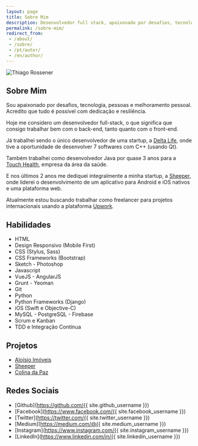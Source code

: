 ```yaml
---
layout: page
title: Sobre Mim
description: Desenvolvedor full stack, apaixonado por desafios, tecnologia, pessoas e melhoramento pessoal.
permalink: /sobre-mim/
redirect_from:
 - /about/
 - /sobre/
 - /pt/autor/
 - /en/author/
---
```


<img itemprop="image" class="img-rounded" src="http://res.cloudinary.com/dm7h7e8xj/image/upload/c_scale,w_200/v1502909579/IMG_1290_cavqej.jpg" alt="Thiago Rossener">

## Sobre Mim

Sou apaixonado por desafios, tecnologia, pessoas e melhoramento pessoal.
Acredito que tudo é possível com dedicação e resiliência.

Hoje me considero um desenvolvedor full-stack, o que significa que consigo trabalhar bem
com o back-end, tanto quanto com o front-end.

Já trabalhei sendo o único desenvolvedor de uma startup, a [Delta Life](http://www.deltalife.com.br/),
onde tive a oportunidade de desenvolver 7 softwares com C++ (usando Qt).

Também trabalhei como desenvolvedor Java por quase 3 anos para a [Touch Health](http://touchhealth.com.br/),
empresa da área da saúde.

E nos últimos 2 anos me dediquei integralmente a minha startup, a [Sheeper](http://www.sheeper.com/), 
onde liderei o desenvolvimento de um aplicativo para Android e iOS nativos e uma plataforma web.

Atualmente estou buscando trabalhar como freelancer para projetos internacionais usando
a plataforma [Upwork](https://www.upwork.com/freelancers/~013ee7d0843e070699?viewMode=1).

## Habilidades

<ul class="skill-list">
  <li>HTML</li>
  <li>Design Responsivo (Mobile First)</li>
  <li>CSS (Stylus, Sass)</li>
  <li>CSS Frameworks (Bootstrap)</li>
  <li>Sketch - Photoshop</li>
  <li>Javascript</li>
  <li>VueJS - AngularJS</li>
  <li>Grunt - Yeoman</li>
  <li>Git</li>
  <li>Python</li>
  <li>Python Frameworks (Django)</li>
  <li>iOS (Swift e Objective-C)</li>
  <li>MySQL - PostgreSQL - Firebase</li>
  <li>Scrum e Kanban</li>
  <li>TDD e Integração Contínua</li>
</ul>

## Projetos

<ul>
  <li><a href="http://www.aloisioimoveis.com.br/">Aloísio Imóveis</a></li>
  <li><a href="http://www.sheeper.com/">Sheeper</a></li>
  <li><a href="http://www.colinadapaz.com.br/">Colina da Paz</a></li>
</ul>

## Redes Sociais

- [Github](https://github.com/{{ site.github_username }})
- [Facebook](https://www.facebook.com/{{ site.facebook_username }})
- [Twitter](https://twitter.com/{{ site.twitter_username }})
- [Medium](https://medium.com/@{{ site.medium_username }})
- [Instagram](https://www.instagram.com/{{ site.instagram_username }})
- [LinkedIn](https://www.linkedin.com/in/{{ site.linkedin_username }})
